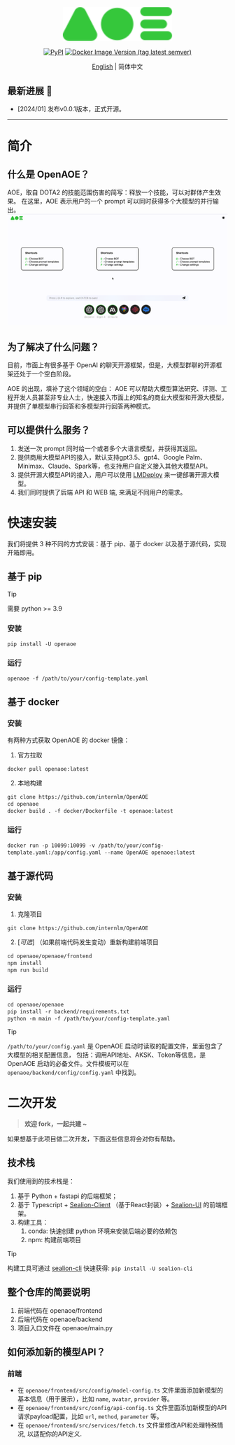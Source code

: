 <div align="center">
  <img src="_static/image/aoe-logo.svg" width="250"/>

[![PyPI](https://img.shields.io/pypi/v/OpenAOE)](https://pypi.org/project/OpenAOE)
[![Docker Image Version (tag latest semver)](https://img.shields.io/docker/v/opensealion/openaoe?label=docker)](https://hub.docker.com/r/opensealion/openaoe?label=docker)


[English](../README.md) | 简体中文

</div>


## 最新进展 🎉

- \[2024/01\] 发布v0.0.1版本，正式开源。

______________________________________________________________________

# 简介
## 什么是 OpenAOE？
AOE，取自 DOTA2 的技能范围伤害的简写：释放一个技能，可以对群体产生效果。
在这里，AOE 表示用户的一个 prompt 可以同时获得多个大模型的并行输出。
![](docs/_static/gif/aoe-zh_hans.gif)


## 为了解决了什么问题？
目前，市面上有很多基于 OpenAI 的聊天开源框架，但是，大模型群聊的开源框架还处于一个空白阶段。

AOE 的出现，填补了这个领域的空白：
AOE 可以帮助大模型算法研究、评测、工程开发人员甚至非专业人士，快速接入市面上的知名的商业大模型和开源大模型， 并提供了单模型串行回答和多模型并行回答两种模式。



## 可以提供什么服务？
1. 发送一次 prompt 同时给一个或者多个大语言模型，并获得其返回。
2. 提供商用大模型API的接入，默认支持gpt3.5、gpt4、Google Palm、Minimax、Claude、Spark等，也支持用户自定义接入其他大模型API。
3. 提供开源大模型API的接入，用户可以使用 [LMDeploy](https://github.com/InternLM/lmdeploy) 来一键部署开源大模型。
4. 我们同时提供了后端 API 和 WEB 端, 来满足不同用户的需求。





# 快速安装
我们将提供 3 种不同的方式安装：基于 pip、基于 docker 以及基于源代码，实现开箱即用。

## 基于 pip
> [!TIP]
> 需要 python >= 3.9
### **安装**
```shell
pip install -U openaoe 
```
### **运行**
```shell
openaoe -f /path/to/your/config-template.yaml
```

## 基于 docker
### **安装**
有两种方式获取 OpenAOE 的 docker 镜像：
1. 官方拉取
```shell
docker pull openaoe:latest
```

2. 本地构建
```shell
git clone https://github.com/internlm/OpenAOE
cd openaoe
docker build . -f docker/Dockerfile -t openaoe:latest
```

### **运行**
```shell
docker run -p 10099:10099 -v /path/to/your/config-template.yaml:/app/config.yaml --name OpenAOE openaoe:latest
```

## 基于源代码
### **安装**
1. 克隆项目
```shell
git clone https://github.com/internlm/OpenAOE
```
2. [_可选_] （如果前端代码发生变动）重新构建前端项目 
```shell
cd openaoe/openaoe/frontend
npm install
npm run build
```


### **运行**
```shell
cd openaoe/openaoe
pip install -r backend/requirements.txt
python -m main -f /path/to/your/config-template.yaml
``````

> [!TIP]
> `/path/to/your/config.yaml` 是 OpenAOE 启动时读取的配置文件，里面包含了大模型的相关配置信息，
> 包括：调用API地址、AKSK、Token等信息，是 OpenAOE 启动的必备文件。文件模板可以在 `openaoe/backend/config/config.yaml` 中找到。

# 二次开发
> **欢迎 fork，一起共建 ~**

如果想基于此项目做二次开发，下面这些信息将会对你有帮助。


## 技术栈
我们使用到的技术栈是：
1. 基于 Python + fastapi 的后端框架； 
2. 基于 Typescript + [Sealion-Client](https://github.com/OpenSealion/sealion-client) （基于React封装）+ [Sealion-UI](https://github.com/OpenSealion/sealion-ui) 的前端框架。
3. 构建工具：
   1. conda: 快速创建 python 环境来安装后端必要的依赖包
   2. npm: 构建前端项目 

> [!TIP]
> 构建工具可通过 [sealion-cli](https://github.com/opensealion/sealion-cli) 快速获得: `pip install -U sealion-cli`


## 整个仓库的简要说明
1. 前端代码在 openaoe/frontend 
2. 后端代码在 openaoe/backend
3. 项目入口文件在 openaoe/main.py


## 如何添加新的模型API？
### 前端
- 在 `openaoe/frontend/src/config/model-config.ts` 文件里面添加新模型的基本信息（用于展示），比如 `name`, `avatar`, `provider` 等。
- 在 `openaoe/frontend/src/config/api-config.ts` 文件里面添加新模型的API请求payload配置，比如 `url`, `method`, `parameter` 等。
- 在 `openaoe/frontend/src/services/fetch.ts` 文件里修改API和处理特殊情况, 以适配你的API定义.

